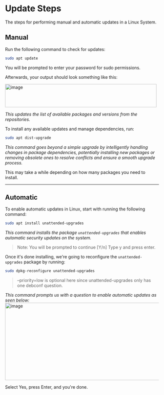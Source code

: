 # Update Steps
The steps for performing manual and automatic updates in a Linux System.
## Manual
Run the following command to check for updates:
```bash
sudo apt update
```
You will be prompted to enter your password for sudo permissions.

Afterwards, your output should look something like this:

<img width="496" height="76" alt="image" src="https://github.com/user-attachments/assets/7fb91d50-ae0b-4a81-a83e-88d96dacd915" />

*This updates the list of available packages and versions from the repositories.* 

To install any available updates and manage dependencies, run:
```bash
sudo apt dist-upgrade
```
*This command goes beyond a simple upgrade by intelligently handling changes in package dependencies, potentially installing new packages or removing obsolete ones to resolve conflicts and ensure a smooth upgrade process.* 

This may take a while depending on how many packages you need to install. 

---

## Automatic
To enable automatic updates in Linux, start with running the following command:
```bash
sudo apt install unattended-upgrades
```
*This command installs the package `unattended-upgrades` that enables automatic security updates on the system.*
> Note: You will be prompted to continue [Y/n] Type y and press enter.


Once it's done installing, we're going to reconfigure the `unattended-upgrades` package by running:
```bash
sudo dpkg-reconfigure unattended-upgrades
```
> –priority=low is optional here since unattended-upgrades only has one debconf question.


*This command prompts us with a question to enable automatic updates as seen below:*
<img width="843" height="253" alt="image" src="https://github.com/user-attachments/assets/df1084db-8803-442d-bb09-15d590c7ba81" />

Select Yes, press Enter, and you're done.
